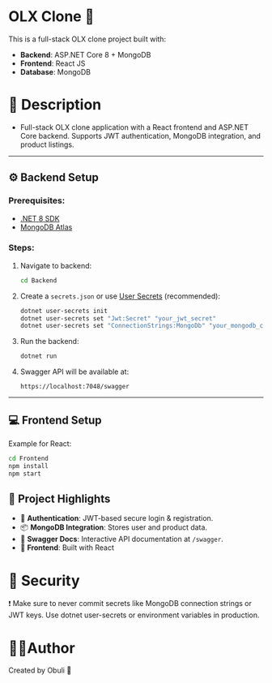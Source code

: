 # OLX Clone 🛒

This is a full-stack OLX clone project built with:
- **Backend**: ASP.NET Core 8 + MongoDB
- **Frontend**: React JS 
- **Database**: MongoDB

# 📝 Description
- Full-stack OLX clone application with a React frontend and ASP.NET Core backend. Supports JWT authentication, MongoDB integration, and product listings.

---

## ⚙️ Backend Setup

### Prerequisites:
- [.NET 8 SDK](https://dotnet.microsoft.com/en-us/download)
- [MongoDB Atlas](https://www.mongodb.com/cloud/atlas)

### Steps:
1. Navigate to backend:
    ```bash
    cd Backend
    ```

2. Create a `secrets.json` or use [User Secrets](https://learn.microsoft.com/en-us/aspnet/core/security/app-secrets) (recommended):

    ```bash
    dotnet user-secrets init
    dotnet user-secrets set "Jwt:Secret" "your_jwt_secret"
    dotnet user-secrets set "ConnectionStrings:MongoDb" "your_mongodb_connection_string"
    ```

3. Run the backend:
    ```bash
    dotnet run
    ```

4. Swagger API will be available at:
    ```
    https://localhost:7048/swagger
    ```

---

## 💻 Frontend Setup

Example for React:

```bash
cd Frontend
npm install
npm start
```
## 📌 Project Highlights
- 🔐 **Authentication**: JWT-based secure login & registration.
- 📦 **MongoDB Integration**: Stores user and product data.
- 🧭 **Swagger Docs**: Interactive API documentation at `/swagger`.
- 🎨 **Frontend**: Built with React

# 🔐 Security
❗ Make sure to never commit secrets like MongoDB connection strings or JWT keys. Use dotnet user-secrets or environment variables in production.

# 🙋‍♂️Author
Created by Obuli 🚀
